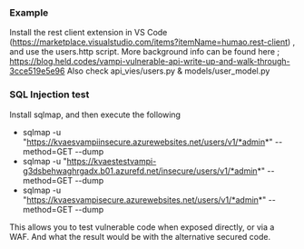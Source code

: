 ### Example
Install the rest client extension in VS Code (https://marketplace.visualstudio.com/items?itemName=humao.rest-client) , and use the users.http script.
More background info can be found here ; https://blog.held.codes/vampi-vulnerable-api-write-up-and-walk-through-3cce519e5e96
Also check api_vies/users.py & models/user_model.py

### SQL Injection test
Install sqlmap, and then execute the following
* sqlmap -u "https://kvaesvampiinsecure.azurewebsites.net/users/v1/*admin*" --method=GET --dump
* sqlmap -u "https://kvaestestvampi-g3dsbehwaghrgadx.b01.azurefd.net/insecure/users/v1/*admin*" --method=GET --dump
* sqlmap -u "https://kvaesvampisecure.azurewebsites.net/users/v1/*admin*" --method=GET --dump

This allows you to test vulnerable code when exposed directly, or via a WAF. And what the result would be with the alternative secured code.